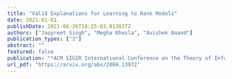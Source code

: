```yaml
---
title: "Valid Explanations for Learning to Rank Models"
date: 2021-01-01
publishDate: 2021-06-26T18:25:03.013837Z
authors: ["Jaspreet Singh", "Megha Khosla", "Avishek Anand"]
publication_types: ["2"]
abstract: ""
featured: false
publication: "*ACM SIGIR International Conference on the Theory of Information Retrieval (ICTIR)*"
url_pdf: "https://arxiv.org/abs/2004.13972"
---
```


